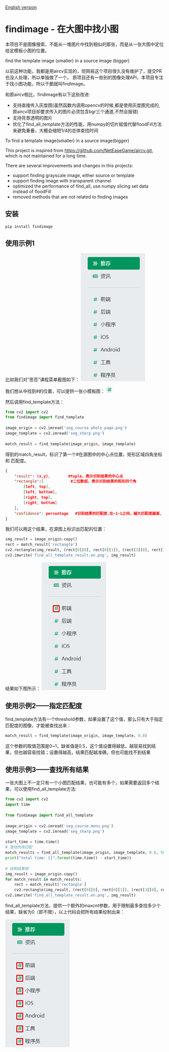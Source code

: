 [English version](README.en.md)

# findimage - 在大图中找小图
本项目不是图像搜索，不能从一堆图片中找到相似的那张，而是从一张大图中定位给定模板小图的位置。

find the template image (smaller) in a source image (bigger)

以前这种功能，我都是用aircv实现的，但网易这个项目很久没有维护了，提交PR也没人处理，所以单独做了一个。
原项目还有一些别的图像处理API，本项目专注于找小图功能，所以干脆就叫findimage。

和原aircv相比，findimage有以下这些改进:
* 支持直接传入灰度图(虽然函数内调用opencv的时候,都是使用灰度图完成的,原aircv项目却要求传入的图片必须包含bgr三个通道,不然会报错)
* 支持背景透明的图片
* 优化了find_all_template方法的性能，用numpy的切片赋值代替floodFill方法来避免重叠，大概会缩短1/4的总体查找时间

To find a template image(smaller) in a source image(bigger)

This project is inspired from https://github.com/NetEaseGame/aircv.git, which is not maintained for a long time.

There are several improvements and changes in this projects:
* support finding grayscale image, either source or template
* support finding image with transparent channel
* optimized the performance of find_all, use numpy slicing set data instead of floodFill
* removed methods that are not related to finding images

## 安装
```shell
pip install findimage
```

## 使用示例1
比如我们对“思否”课程菜单截图如下：
![思否课程菜单-标准](https://github.com/songofhawk/findimage/raw/main/image/seg_course_menu.png)

我们想从中找到#的位置，可以提供一张小模板图：
![思否课程菜单-标准](https://github.com/songofhawk/findimage/raw/main/image/seg_sharp.png)

然后调用find_template方法：

```python
from cv2 import cv2
from findimage import find_template

image_origin = cv2.imread('seg_course_whole_page.png')
image_template = cv2.imread('seg_sharp.png')

match_result = find_template(image_origin, image_template)
```

得到的match_result，标识了第一个#在源图中的中心点位置，矩形区域四角坐标 和 匹配度。

```json
{
    "result": (x,y),        #tuple，表示识别结果的中心点
    "rectangle":[            #二位数组，表示识别结果的矩形四个角
        [left, top],
        [left, bottom],
        [right, top],
        [right, bottom]
    ],
    "confidence": percentage   #识别结果的匹配度,在-1~1之间，越大匹配度越高, 如果为1，表示按像素严格匹配
}
```

我们可以用这个结果，在源图上标识出匹配的位置：
```python
img_result = image_origin.copy()
rect = match_result['rectangle']
cv2.rectangle(img_result, (rect[0][0], rect[0][1]), (rect[3][0], rect[3][1]), (0, 0, 220), 2)
cv2.imwrite('find_all_template_result.en.png', img_result)
```

结果如下图所示：
![find_template匹配结果](https://github.com/songofhawk/findimage/raw/main/image/find_template_result.png)

## 使用示例2——指定匹配度
find_template方法有一个threshold参数，如果设置了这个值，那么只有大于指定匹配度的图像，才能被查找出来：
```python
match_result = find_template(image_origin, image_template, 0.8)
```
这个参数的取值范围是0~1，缺省值是0.5，这个值设置得越低，越容易找到结果，但也越容易找错；设置得越高，结果匹配越准确，但也可能找不到结果

## 使用示例3——查找所有结果
一张大图上不一定只有一个小图匹配结果，也可能有多个，如果需要返回多个结果，可以使用find_all_template方法:
```python
from cv2 import cv2
import time

from findimage import find_all_template

image_origin = cv2.imread('seg_course_menu.png')
image_template = cv2.imread('seg_sharp.png')

start_time = time.time()
# 查找所有匹配
match_results = find_all_template(image_origin, image_template, 0.8, 50)
print("total time: {}".format(time.time() - start_time))

# 绘制结果图
img_result = image_origin.copy()
for match_result in match_results:
    rect = match_result['rectangle']
    cv2.rectangle(img_result, (rect[0][0], rect[0][1]), (rect[3][0], rect[3][1]), (0, 0, 220), 2)
cv2.imwrite('find_all_template_result.en.png', img_result)
```
find_all_template方法，提供一个额外的maxcnt参数，用于限制最多查找多少个结果，缺省为0（即不限），以上代码会把所有结果绘制出来：

![find_all_template匹配结果](https://github.com/songofhawk/findimage/raw/main/image/find_all_template_result.png)
